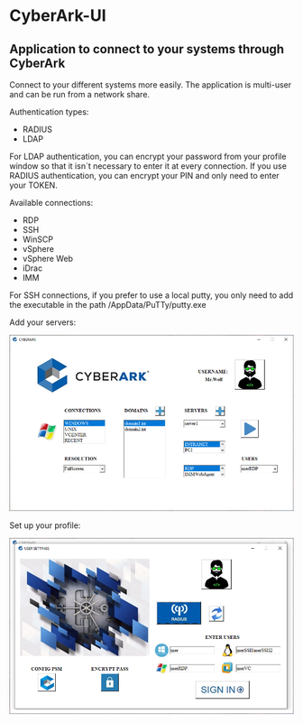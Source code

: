 # CyberArk-UI
## Application to connect to your systems through CyberArk

Connect to your different systems more easily. The application is multi-user and can be run from a network share.

Authentication types:

- RADIUS
- LDAP

For LDAP authentication, you can encrypt your password from your profile window so that it isn´t necessary to enter it at every connection. If you use RADIUS authentication, you can encrypt your PIN and only need to enter your TOKEN.

Available connections:

- RDP
- SSH
- WinSCP
- vSphere
- vSphere Web
- iDrac
- IMM

For SSH connections, if you prefer to use a local putty, you only need to add the executable in the path /AppData/PuTTy/putty.exe

Add your servers:

![Application UI](https://raw.githubusercontent.com/MrWolfxx/CyberArk-UI/master/AppData/assets/imageUI.png)

Set up your profile:

![Application UI](https://raw.githubusercontent.com/MrWolfxx/CyberArk-UI/master/AppData/assets/imageConfigUser.png)

